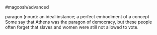 #magoosh/advanced

paragon (noun): an ideal instance; a perfect embodiment of a concept 
Some say that Athens was the paragon of democracy, but these people often forget that slaves and 
women were still not allowed to vote. 
